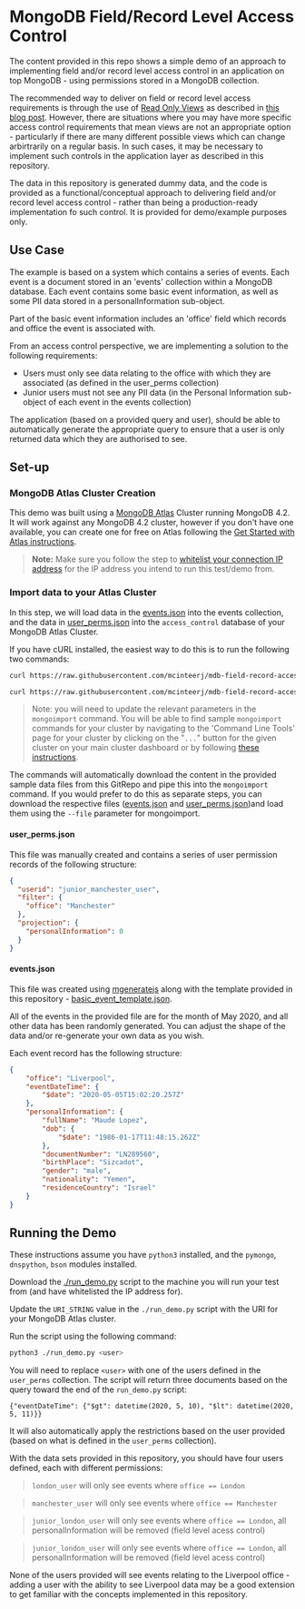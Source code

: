 # MongoDB Field/Record Level Access Control
The content provided in this repo shows a simple demo of an approach to implementing field and/or record level access control in an application on top MongoDB - using permissions stored in a MongoDB collection.

The recommended way to deliver on field or record level access requirements is through the use of [Read Only Views](https://docs.mongodb.com/manual/core/views/) as described in [this blog post](https://www.mongodb.com/blog/post/providing-least-privileged-data-access-in-mongodb). However, there are situations where you may have more specific access control requirements that mean views are not an appropriate option - particularly if there are many different possible views which can change arbirtrarily on a regular basis. In such cases, it may be necessary to implement such controls in the application layer as described in this repository. 

The data in this repository is generated dummy data, and the code is provided as a functional/conceptual approach to delivering field and/or record level access control - rather than being a production-ready implementation fo such control. It is provided for demo/example purposes only. 

## Use Case
The example is based on a system which contains a series of events. Each event is a document stored in an 'events' collection within a MongoDB database. Each event contains some basic event information, as well as some PII data stored in a personalInformation sub-object.

Part of the basic event information includes an 'office' field which records and office the event is associated with. 

From an access control perspective, we are implementing a solution to the following requirements:

* Users must only see data relating to the office with which they are associated (as defined in the user_perms collection)
* Junior users must not see any PII data (in the Personal Information sub-object of each event in the events collection)

The application (based on a provided query and user), should be able to automatically generate the appropriate query to ensure that a user is only returned data which they are authorised to see. 

## Set-up
### MongoDB Atlas Cluster Creation
This demo was built using a [MongoDB Atlas](https://www.mongodb.com/cloud/atlas) Cluster running MongoDB 4.2. It will work against any MongoDB 4.2 cluster, however if you don't have one available, you can create one for free on Atlas following the [Get Started with Atlas instructions](https://docs.atlas.mongodb.com/getting-started/).

> **Note:** Make sure you follow the step to [whitelist your connection IP address](https://docs.atlas.mongodb.com/tutorial/whitelist-connection-ip-address/) for the IP address you intend to run this test/demo from. 

### Import data to your Atlas Cluster
In this step, we will load data in the [events.json](./events.json) into the events collection, and the data in [user_perms.json](./user_perms.json) into the `access_control` database of your MongoDB Atlas Cluster.

If you have cURL installed, the easiest way to do this is to run the following two commands:

```bash
curl https://raw.githubusercontent.com/mcinteerj/mdb-field-record-access-control/master/events.json | mongoimport --host <CLUSTER-URI> --ssl --username <USERNAME> --password <PASSWORD> --authenticationDatabase admin --db access_control --collection events

curl https://raw.githubusercontent.com/mcinteerj/mdb-field-record-access-control/master/user_perms.json | mongoimport --host <CLUSTER-URI> --ssl --username <USERNAME> --password <PASSWORD> --authenticationDatabase admin --db access_control --collection user_perms
```

>Note: you will need to update the relevant parameters in the `mongoimport` command. You will be able to find sample `mongoimport` commands for your cluster by navigating to the 'Command Line Tools' page for your cluster by clicking on the "`...`" button for the given cluster on your main cluster dashboard or by following [these instructions](https://docs.atlas.mongodb.com/import/mongoimport/).

The commands will automatically download the content in the provided sample data files from this GitRepo and pipe this into the `mongoimport` command. If you would prefer to do this as separate steps, you can download the respective files ([events.json](./events.json) and [user_perms.json](./user_perms.json))and load them using the `--file` parameter for mongoimport. 

#### user_perms.json
This file was manually created and contains a series of user permission records of the following structure:

```json
{
  "userid": "junior_manchester_user",
  "filter": {
    "office": "Manchester"
  },
  "projection": {
    "personalInformation": 0
  }
}
```

#### events.json
This file was created using [mgeneratejs](https://github.com/rueckstiess/mgeneratejs) along with the template provided in this repository - [basic_event_template.json](./basic_event_template.json). 

All of the events in the provided file are for the month of May 2020, and all other data has been randomly generated. You can adjust the shape of the data and/or re-generate your own data as you wish. 

Each event record has the following structure:

```json
{
    "office": "Liverpool",
    "eventDateTime": {
        "$date": "2020-05-05T15:02:20.257Z"
    },
    "personalInformation": {
        "fullName": "Maude Lopez",
        "dob": {
            "$date": "1986-01-17T11:48:15.262Z"
        },
        "documentNumber": "LN289560",
        "birthPlace": "Sizcadot",
        "gender": "male",
        "nationality": "Yemen",
        "residenceCountry": "Israel"
    }
}
```

## Running the Demo

These instructions assume you have `python3` installed, and the `pymongo`, `dnspython`, `bson` modules installed. 

Download the [./run_demo.py](./run_demo.py) script to the machine you will run your test from (and have whitelisted the IP address for). 

Update the `URI_STRING` value in the `./run_demo.py` script with the URI for your MongoDB Atlas cluster. 

Run the script using the following command:
```bash
python3 ./run_demo.py <user>
```

You will need to replace `<user>` with one of the users defined in the `user_perms` collection. The script will return three documents based on the query toward the end of the `run_demo.py` script:

```python3
{"eventDateTime": {"$gt": datetime(2020, 5, 10), "$lt": datetime(2020, 5, 11)}}
```

It will also automatically apply the restrictions based on the user provided (based on what is defined in the `user_perms` collection).

With the data sets provided in this repository, you should have four users defined, each with different permissions:

> `london_user` will only see events where `office == London`

> `manchester_user` will only see events where `office == Manchester`

> `junior_london_user` will only see events where `office == London`, all personalInformation will be removed (field level acess control)

> `junior_london_user` will only see events where `office == London`, all personalInformation will be removed (field level acess control)

None of the users provided will see events relating to the Liverpool office - adding a user with the ability to see Liverpool data may be a good extension to get familiar with the concepts implemented in this repository.